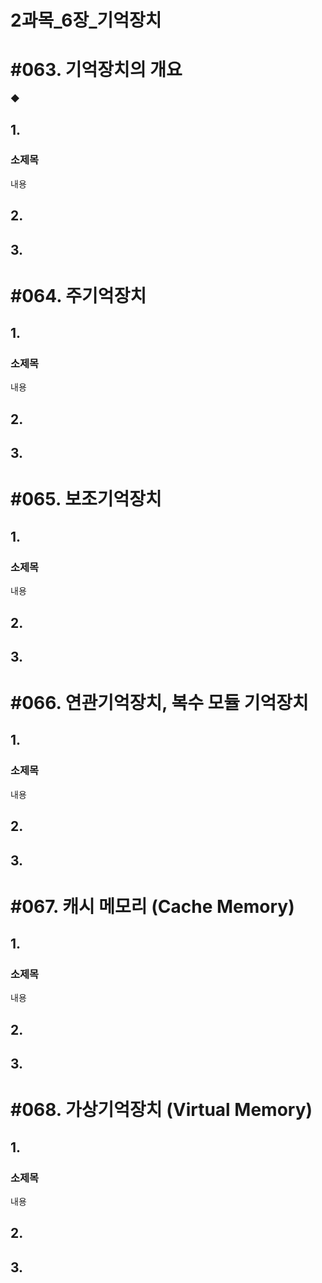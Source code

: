# 2과목_6장_기억장치

# #063. 기억장치의 개요

◆

## 1.

### 소제목

내용

## 2.

## 3.

# #064. 주기억장치

## 1.

### 소제목

내용

## 2.

## 3.

# #065. 보조기억장치

## 1.

### 소제목

내용

## 2.

## 3.

# #066. 연관기억장치, 복수 모듈 기억장치

## 1.

### 소제목

내용

## 2.

## 3.

# #067. 캐시 메모리 (Cache Memory)

## 1.

### 소제목

내용

## 2.

## 3.

# #068. 가상기억장치 (Virtual Memory)

## 1.

### 소제목

내용

## 2.

## 3.